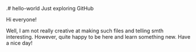 .# hello-world
Just exploring GitHub

Hi everyone!

Well, I am not really creative at making such files and telling smth interesting.
However, quite happy to be here and learn something new.
Have a nice day!
